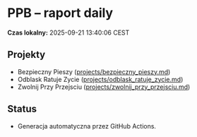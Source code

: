 # PPB – raport daily

**Czas lokalny:** 2025-09-21 13:40:06 CEST

## Projekty
- Bezpieczny Pieszy ([projects/bezpieczny_pieszy.md](../projects/bezpieczny_pieszy.md))
- Odblask Ratuje Zycie ([projects/odblask_ratuje_zycie.md](../projects/odblask_ratuje_zycie.md))
- Zwolnij Przy Przejsciu ([projects/zwolnij_przy_przejsciu.md](../projects/zwolnij_przy_przejsciu.md))

## Status
- Generacja automatyczna przez GitHub Actions.
